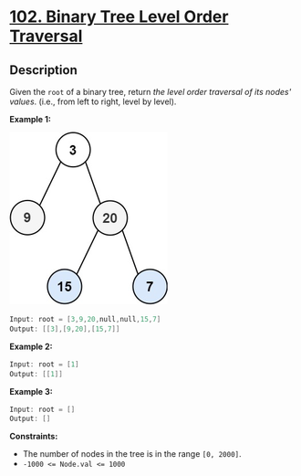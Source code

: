 # [102. Binary Tree Level Order Traversal](https://leetcode.com/problems/binary-tree-level-order-traversal/)


## Description

Given the `root` of a binary tree, return *the level order traversal of its nodes' values*. (i.e., from left to right, level by level). 

**Example 1:**

![](../../../figures/tree102.jpg)

```go
Input: root = [3,9,20,null,null,15,7]
Output: [[3],[9,20],[15,7]]
```

**Example 2:**

```go
Input: root = [1]
Output: [[1]]
```

**Example 3:**

```go
Input: root = []
Output: []
```

**Constraints:**
* The number of nodes in the tree is in the range `[0, 2000]`.
* `-1000 <= Node.val <= 1000`